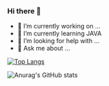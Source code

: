 ### Hi there 👋
- 🔭 I’m currently working on ...
- 🌱 I’m currently learning JAVA
- 🤔 I’m looking for help with ...
- 💬 Ask me about ...

[![Top Langs](https://github-readme-stats.vercel.app/api/top-langs/?username=tiagomac&layout=compact)](https://github.com/anuraghazra/github-readme-stats)

![Anurag's GitHub stats](https://github-readme-stats.vercel.app/api?username=tiagomac&show_icons=true&theme=radical&count_private=true)


<!--
**cavassani/cavassani** is a ✨ _special_ ✨ repository because its `README.md` (this file) appears on your GitHub profile.

Here are some ideas to get you started:

- 🔭 I’m currently working on ...
- 🌱 I’m currently learning ...
- 👯 I’m looking to collaborate on ...
- 🤔 I’m looking for help with ...
- 💬 Ask me about ...
- 📫 How to reach me: ...
- 😄 Pronouns: ...
- ⚡ Fun fact: ...
-->
